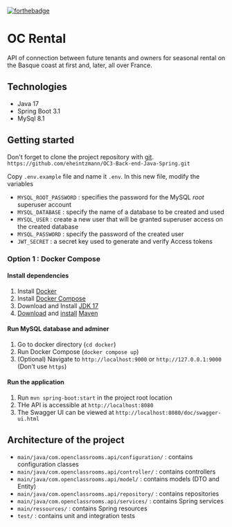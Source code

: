 [![forthebadge](https://forthebadge.com/images/badges/made-with-java.svg)](https://forthebadge.com)

# OC Rental
API of connection between future tenants and owners for seasonal rental on the Basque coast at first and, later, all over France.

## Technologies
* Java 17
* Spring Boot 3.1
* MySql 8.1

## Getting started
Don't forget to clone the project repository with [git](https://git-scm.com/).
`https://github.com/eheintzmann/OC3-Back-end-Java-Spring.git`


Copy `.env.example` file and name it `.env`. In this new file, modify the variables
* `MYSQL_ROOT_PASSWORD` : specifies the password for the MySQL _root_ superuser account
* `MYSQL_DATABASE` : specify the name of a database to be created and used
* `MYSQL_USER` : create a new user that will be granted superuser access on the created database
* `MYSQL_PASSWORD` : specify the password of the created user
* `JWT_SECRET` : a secret key used to generate and verify Access tokens

### Option 1 : Docker Compose
#### Install dependencies

1. Install [Docker](https://docs.docker.com/get-docker/)
2. Install [Docker Compose](https://docs.docker.com/compose/install/)
3. Download and Install  [JDK 17](https://www.oracle.com/java/technologies/downloads/#java17)
4. [Download](https://maven.apache.org/download.html) and [install](https://maven.apache.org/install.html) [Maven](https://maven.apache.org/)


#### Run MySQL database and adminer

1. Go to docker directory (`cd docker`)
2. Run Docker Compose (`docker compose up`)
3. (Optional) Navigate to `http://localhost:9000` or `http://127.0.0.1:9000` (Don't use `https`)

#### Run the application

1. Run `mvn spring-boot:start` in the project root location
2. THe API is accessible at `http://localhost:8080`
3. The Swagger UI can be viewed at `http://localhost:8080/doc/swagger-ui.html`

## Architecture of the project
* `main/java/com.openclassrooms.api/configuration/` : contains configuration classes
* `main/java/com.openclassrooms.api/controller/` : contains controllers
* `main/java/com.openclassrooms.api/model/` : contains models (DTO and Entity)
* `main/java/com.openclassrooms.api/repository/` : contains repositories
* `main/java/com.openclassrooms.api/services/` : contains Spring services
* `main/ressources/` : contains Spring resources
* `test/` : contains unit and integration tests


